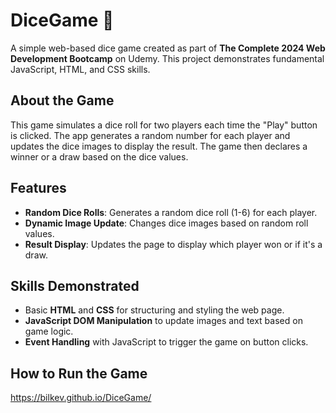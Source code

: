 # DiceGame 🎲

A simple web-based dice game created as part of **The Complete 2024 Web Development Bootcamp** on Udemy. This project demonstrates fundamental JavaScript, HTML, and CSS skills.

## About the Game

This game simulates a dice roll for two players each time the "Play" button is clicked. The app generates a random number for each player and updates the dice images to display the result. The game then declares a winner or a draw based on the dice values.

## Features

- **Random Dice Rolls**: Generates a random dice roll (1-6) for each player.
- **Dynamic Image Update**: Changes dice images based on random roll values.
- **Result Display**: Updates the page to display which player won or if it's a draw.

## Skills Demonstrated

- Basic **HTML** and **CSS** for structuring and styling the web page.
- **JavaScript DOM Manipulation** to update images and text based on game logic.
- **Event Handling** with JavaScript to trigger the game on button clicks.

## How to Run the Game
https://bilkev.github.io/DiceGame/



